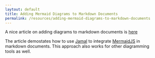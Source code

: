 ```yaml
---
laytout: default
title: Adding Mermaid Diagrams to Markdown Documents
permalink: /resources/adding-mermaid-diagrams-to-markdown-documents
---
```


A nice article on adding diagrams to markdown documents is [here](https://dzone.com/articles/adding-mermaid-diagrams-to-markdown-documents)


The article demostates how to use [Jamal](https://github.com/verhas/jamal) to integrate [MermaidJS](https://mermaid.js.org/) in markdown documents. This approach also works for other diagramming tools as well.